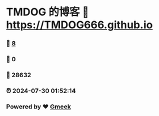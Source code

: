 # TMDOG 的博客 :link: https://TMDOG666.github.io 
### :page_facing_up: [8](https://TMDOG666.github.io/tag.html) 
### :speech_balloon: 0 
### :hibiscus: 28632 
### :alarm_clock: 2024-07-30 01:52:14 
### Powered by :heart: [Gmeek](https://github.com/Meekdai/Gmeek)
